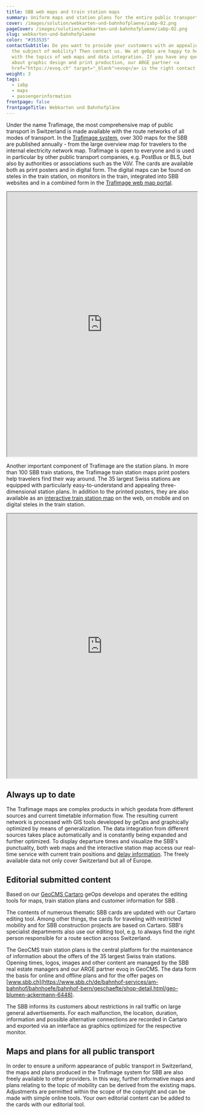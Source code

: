 ```yaml
---
title: SBB web maps and train station maps
summary: Uniform maps and station plans for the entire public transport in Switzerland.
cover: /images/solution/webkarten-und-bahnhofplaene/iabp-02.png
pageCover: /images/solution/webkarten-und-bahnhofplaene/iabp-02.png
slug: webkarten-und-bahnhofplaene
color: "#353535"
contactSubtitle: Do you want to provide your customers with an appealing map on
  the subject of mobility? Then contact us. We at geOps are happy to help you
  with the topics of web maps and data integration. If you have any questions
  about graphic design and print production, our ARGE partner <a
  href="https://evoq.ch" target="_blank">evoq</a> is the right contact.
weight: 3
tags:
  - iabp
  - maps
  - passengerinformation
frontpage: false
frontpageTitle: Webkarten und Bahnhofpläne
---
```

Under the name Trafimage, the most comprehensive map of public transport in Switzerland is made available with the route networks of all modes of transport. In the [Trafimage system](http://trafimage.ch/), over 300 maps for the SBB are published annually - from the large overview map for travelers to the internal electricity network map. Trafimage is open to everyone and is used in particular by other public transport companies, e.g. PostBus or BLS, but also by authorities or associations such as the VöV. The cards are available both as print posters and in digital form. The digital maps can be found on steles in the train station, on monitors in the train, integrated into SBB websites and in a combined form in the [Trafimage web map portal](https://maps.trafimage.ch/).

<iframe src="https://maps2.trafimage.ch/ch.sbb.infrastruktur?disabled=header,footer,menu" width="100%" height="700" title="Tacker Webkarten Portal"></iframe>

Another important component of Trafimage are the station plans. In more than 100 SBB train stations, the Trafimage train station maps print posters help travelers find their way around. The 35 largest Swiss stations are equipped with particularly easy-to-understand and appealing three-dimensional station plans. In addition to the printed posters, they are also available as an [interactive train station map](https://plans.trafimage.ch/) on the web, on mobile and on digital steles in the train station.

<iframe src="https://plans.trafimage.ch/zuerich-hb?disabled=header,footer" width="100%" height="700" title="Trafimage web map portal"></iframe>

## Always up to date

The Trafimage maps are complex products in which geodata from different sources and current timetable information flow. The resulting current network is processed with GIS tools developed by geOps and graphically optimized by means of generalization. The data integration from different sources takes place automatically and is constantly being expanded and further optimized. To display departure times and visualize the SBB's punctuality, both web maps and the interactive station map access our real-time service with current train positions and [delay information](https://confluence.geops.ch/pages/createpage.action?spaceKey=GEOPSWEB2021&title=Link&linkCreation=true&fromPageId=58329126). The freely available data not only cover Switzerland but all of Europe.

## Editorial submitted content

Based on our [GeoCMS Cartaro](/solution/cartaro) geOps develops and operates the editing tools for maps, train station plans and customer information for SBB .

The contents of numerous thematic SBB cards are updated with our Cartaro editing tool. Among other things, the cards for traveling with restricted mobility and for SBB construction projects are based on Cartaro. SBB's specialist departments also use our editing tool, e.g. to always find the right person responsible for a route section across Switzerland.

The GeoCMS train station plans is the central platform for the maintenance of information about the offers of the 35 largest Swiss train stations. Opening times, logos, images and other content are managed by the SBB real estate managers and our ARGE partner evoq in GeoCMS. The data form the basis for online and offline plans and for the offer pages on [www.sbb.ch](https://www.sbb.ch/de/bahnhof-services/am-bahnhof/bahnhoefe/bahnhof-bern/geschaefte/shop-detail.html/geo-blumen-ackermann-6448).

The SBB informs its customers about restrictions in rail traffic on large general advertisements. For each malfunction, the location, duration, information and possible alternative connections are recorded in Cartaro and exported via an interface as graphics optimized for the respective monitor.

## Maps and plans for all public transport

In order to ensure a uniform appearance of public transport in Switzerland, the maps and plans produced in the Trafimage system for SBB are also freely available to other providers. In this way, further informative maps and plans relating to the topic of mobility can be derived from the existing maps. Adjustments are permitted within the scope of the copyright and can be made with simple online tools. Your own editorial content can be added to the cards with our editorial tool.